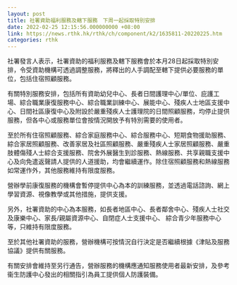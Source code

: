```yaml
---
layout: post
title: 社署資助福利服務及轄下服務　下周一起採取特別安排
date: 2022-02-25 12:15:56.000000000 +08:00
link: https://news.rthk.hk/rthk/ch/component/k2/1635811-20220225.htm
categories: rthk
---
```


社署發言人表示，社署資助的福利服務及轄下服務會於本月28日起採取特別安排，令受資助機構可透過調整服務，將釋出的人手調配至轄下提供必要服務的單位，包括住宿照顧服務。

有關特別服務安排，包括所有資助幼兒中心、長者日間護理中心/單位、庇護工場、綜合職業康復服務中心、綜合職業訓練中心、展能中心、殘疾人士地區支援中心、日間社區康復中心及附設於嚴重殘疾人士護理院的日間照顧服務，均停止提供服務，但各中心或服務單位會按情況開放予有特別需要的使用者。

至於所有住宿照顧服務、綜合家庭服務中心、綜合服務中心、短期食物援助服務、綜合家居照顧服務、改善家居及社區照顧服務、嚴重殘疾人士家居照顧服務、嚴重肢體傷殘人士綜合支援服務、院舍外展醫生到診服務、熱線服務、共享親職支援中心及向免遣返聲請人提供的人道援助，均會繼續運作。除住宿照顧服務和熱線服務如常運作外，其他服務維持有限度服務。 

營辦學前康復服務的機構會暫停提供中心為本的訓練服務，並透過電話諮詢、網上學習資源、視像教學或其他措施，提供支援。

另外，社署資助的中心為本服務，如長者地區中心、長者鄰舍中心、殘疾人士社交及康樂中心、家長/親屬資源中心、自閉症人士支援中心、 綜合青少年服務中心等，只維持有限度服務。

至於其他社署資助的服務，營辦機構可按情況自行決定是否繼續根據《津貼及服務協議》提供有關服務。

有關安排會維持至另行通告，營辦服務的機構應通知服務使用者最新安排，及參考衞生防護中心發出的相關指引為員工提供個人防護裝備。
